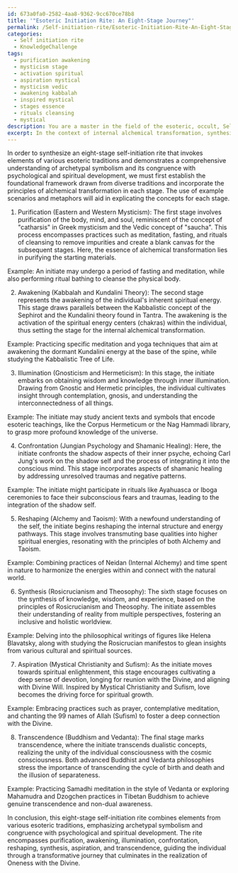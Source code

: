 ```yaml
---
id: 673a0fa0-2582-4aa8-9362-9cc670ce78b8
title: '"Esoteric Initiation Rite: An Eight-Stage Journey"'
permalink: /Self-initiation-rite/Esoteric-Initiation-Rite-An-Eight-Stage-Journey/
categories:
  - Self initiation rite
  - KnowledgeChallenge
tags:
  - purification awakening
  - mysticism stage
  - activation spiritual
  - aspiration mystical
  - mysticism vedic
  - awakening kabbalah
  - inspired mystical
  - stages essence
  - rituals cleansing
  - mystical
description: You are a master in the field of the esoteric, occult, Self initiation rite and Education. You are a writer of tests, challenges, textbooks and deep knowledge on Self initiation rite for initiates and students to gain deep insights and understanding from. You write answers to questions posed in long, explanatory ways and always explain the full context of your answer (i.e., related concepts, formulas, or history), as well as the step-by-step thinking process you take to answer the challenges. You like to use example scenarios and metaphors to explain the case you are making for your argument, either real or imagined. Summarize the key themes, ideas, and conclusions at the end.
excerpt: In the context of internal alchemical transformation, synthesize an eight-stage self-initiation rite which simultaneously invokes elements of various esoteric traditions, demonstrating a comprehensive understanding of archetypal symbolism and its congruence with psychological and spiritual development.
---
```

In order to synthesize an eight-stage self-initiation rite that invokes elements of various esoteric traditions and demonstrates a comprehensive understanding of archetypal symbolism and its congruence with psychological and spiritual development, we must first establish the foundational framework drawn from diverse traditions and incorporate the principles of alchemical transformation in each stage. The use of example scenarios and metaphors will aid in explicating the concepts for each stage.

1. Purification (Eastern and Western Mysticism):
The first stage involves purification of the body, mind, and soul, reminiscent of the concept of "catharsis" in Greek mysticism and the Vedic concept of "saucha". This process encompasses practices such as meditation, fasting, and rituals of cleansing to remove impurities and create a blank canvas for the subsequent stages. Here, the essence of alchemical transformation lies in purifying the starting materials.

Example: An initiate may undergo a period of fasting and meditation, while also performing ritual bathing to cleanse the physical body.

2. Awakening (Kabbalah and Kundalini Theory):
The second stage represents the awakening of the individual's inherent spiritual energy. This stage draws parallels between the Kabbalistic concept of the Sephirot and the Kundalini theory found in Tantra. The awakening is the activation of the spiritual energy centers (chakras) within the individual, thus setting the stage for the internal alchemical transformation.

Example: Practicing specific meditation and yoga techniques that aim at awakening the dormant Kundalini energy at the base of the spine, while studying the Kabbalistic Tree of Life.

3. Illumination (Gnosticism and Hermeticism):
In this stage, the initiate embarks on obtaining wisdom and knowledge through inner illumination. Drawing from Gnostic and Hermetic principles, the individual cultivates insight through contemplation, gnosis, and understanding the interconnectedness of all things.

Example: The initiate may study ancient texts and symbols that encode esoteric teachings, like the Corpus Hermeticum or the Nag Hammadi library, to grasp more profound knowledge of the universe.

4. Confrontation (Jungian Psychology and Shamanic Healing):
Here, the initiate confronts the shadow aspects of their inner psyche, echoing Carl Jung's work on the shadow self and the process of integrating it into the conscious mind. This stage incorporates aspects of shamanic healing by addressing unresolved traumas and negative patterns.

Example: The initiate might participate in rituals like Ayahuasca or Iboga ceremonies to face their subconscious fears and traumas, leading to the integration of the shadow self.

5. Reshaping (Alchemy and Taoism):
With a newfound understanding of the self, the initiate begins reshaping the internal structure and energy pathways. This stage involves transmuting base qualities into higher spiritual energies, resonating with the principles of both Alchemy and Taoism.

Example: Combining practices of Neidan (Internal Alchemy) and time spent in nature to harmonize the energies within and connect with the natural world.

6. Synthesis (Rosicrucianism and Theosophy):
The sixth stage focuses on the synthesis of knowledge, wisdom, and experience, based on the principles of Rosicrucianism and Theosophy. The initiate assembles their understanding of reality from multiple perspectives, fostering an inclusive and holistic worldview.

Example: Delving into the philosophical writings of figures like Helena Blavatsky, along with studying the Rosicrucian manifestos to glean insights from various cultural and spiritual sources.

7. Aspiration (Mystical Christianity and Sufism):
As the initiate moves towards spiritual enlightenment, this stage encourages cultivating a deep sense of devotion, longing for reunion with the Divine, and aligning with Divine Will. Inspired by Mystical Christianity and Sufism, love becomes the driving force for spiritual growth.

Example: Embracing practices such as prayer, contemplative meditation, and chanting the 99 names of Allah (Sufism) to foster a deep connection with the Divine.

8. Transcendence (Buddhism and Vedanta):
The final stage marks transcendence, where the initiate transcends dualistic concepts, realizing the unity of the individual consciousness with the cosmic consciousness. Both advanced Buddhist and Vedanta philosophies stress the importance of transcending the cycle of birth and death and the illusion of separateness.

Example: Practicing Samadhi meditation in the style of Vedanta or exploring Mahamudra and Dzogchen practices in Tibetan Buddhism to achieve genuine transcendence and non-dual awareness.

In conclusion, this eight-stage self-initiation rite combines elements from various esoteric traditions, emphasizing archetypal symbolism and congruence with psychological and spiritual development. The rite encompasses purification, awakening, illumination, confrontation, reshaping, synthesis, aspiration, and transcendence, guiding the individual through a transformative journey that culminates in the realization of Oneness with the Divine.
